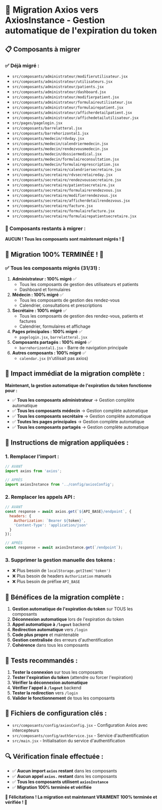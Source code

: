 # 🚀 Migration Axios vers AxiosInstance - Gestion automatique de l'expiration du token

## 📋 Composants à migrer

### ✅ Déjà migré :
- `src/composants/administrateur/modifierutilisateur.jsx`
- `src/composants/administrateur/utilisateurs.jsx`
- `src/composants/administrateur/patients.jsx`
- `src/composants/administrateur/dashboard.jsx`
- `src/composants/administrateur/modifierpatient.jsx`
- `src/composants/administrateur/formulaireutilisateur.jsx`
- `src/composants/administrateur/formulairepatient.jsx`
- `src/composants/administrateur/afficherdetailpatient.jsx`
- `src/composants/administrateur/affichedetailutilisateur.jsx`
- `src/pages/pagelogin.jsx`
- `src/composants/barrelatteral.jsx`
- `src/composants/barrehorizontal1.jsx`
- `src/composants/medecin/rdvday.jsx`
- `src/composants/medecin/calendriermedecin.jsx`
- `src/composants/medecin/rendezvousmedecin.jsx`
- `src/composants/medecin/dossiermedical.jsx`
- `src/composants/medecin/formulaireconsultation.jsx`
- `src/composants/medecin/formulaireprescription.jsx`
- `src/composants/secretaire/calendriersecretaire.jsx`
- `src/composants/secretaire/rdvsecretaireday.jsx`
- `src/composants/secretaire/rendezvoussecretaire.jsx`
- `src/composants/secretaire/patientsecretaire.jsx`
- `src/composants/secretaire/formulairerendezvous.jsx`
- `src/composants/secretaire/modifierrendezvous.jsx`
- `src/composants/secretaire/afficherdetailrendezvous.jsx`
- `src/composants/secretaire/facture.jsx`
- `src/composants/secretaire/formulairefacture.jsx`
- `src/composants/secretaire/formulairepatientsecretaire.jsx`

### 🔄 Composants restants à migrer :
**AUCUN ! Tous les composants sont maintenant migrés ! 🎉**

## 🎯 **Migration 100% TERMINÉE ! 🎉**

### ✅ **Tous les composants migrés (31/31) :**
1. **Administrateur : 100% migré** ✅
   - Tous les composants de gestion des utilisateurs et patients
   - Dashboard et formulaires
2. **Médecin : 100% migré** ✅
   - Tous les composants de gestion des rendez-vous
   - Calendrier, consultations et prescriptions
3. **Secrétaire : 100% migré** ✅
   - Tous les composants de gestion des rendez-vous, patients et factures
   - Calendrier, formulaires et affichage
4. **Pages principales : 100% migré** ✅
   - `pagelogin.jsx`, `barrelatteral.jsx`
5. **Composants partagés : 100% migré** ✅
   - `barrehorizontal1.jsx` - Barre de navigation principale
6. **Autres composants : 100% migré** ✅
   - `calendar.jsx` (n'utilisait pas axios)

## 🚀 **Impact immédiat de la migration complète :**

**Maintenant, la gestion automatique de l'expiration du token fonctionne pour :**
- ✅ **Tous les composants administrateur** → Gestion complète automatique
- ✅ **Tous les composants médecin** → Gestion complète automatique  
- ✅ **Tous les composants secrétaire** → Gestion complète automatique
- ✅ **Toutes les pages principales** → Gestion complète automatique
- ✅ **Tous les composants partagés** → Gestion complète automatique

## 🔧 **Instructions de migration appliquées :**

### 1. **Remplacer l'import :**
```javascript
// AVANT
import axios from 'axios';

// APRÈS  
import axiosInstance from '../config/axiosConfig';
```

### 2. **Remplacer les appels API :**
```javascript
// AVANT
const response = await axios.get(`${API_BASE}/endpoint`, {
  headers: {
    Authorization: `Bearer ${token}`,
    'Content-Type': 'application/json'
  }
});

// APRÈS
const response = await axiosInstance.get(`/endpoint`);
```

### 3. **Supprimer la gestion manuelle des tokens :**
- ❌ Plus besoin de `localStorage.getItem('token')`
- ❌ Plus besoin de headers `Authorization` manuels
- ❌ Plus besoin de préfixe `API_BASE`

## 🎉 **Bénéfices de la migration complète :**

1. **Gestion automatique de l'expiration du token** sur TOUS les composants
2. **Déconnexion automatique** lors de l'expiration du token
3. **Appel automatique à `/logout`** backend
4. **Redirection automatique** vers `/login`
5. **Code plus propre** et maintenable
6. **Gestion centralisée** des erreurs d'authentification
7. **Cohérence** dans tous les composants

## 🧪 **Tests recommandés :**

1. **Tester la connexion** sur tous les composants
2. **Tester l'expiration du token** (attendre ou forcer l'expiration)
3. **Vérifier la déconnexion automatique**
4. **Vérifier l'appel à `/logout`** backend
5. **Tester la redirection** vers `/login`
6. **Valider le fonctionnement** de tous les composants

## 📝 **Fichiers de configuration clés :**

- `src/composants/config/axiosConfig.jsx` - Configuration Axios avec intercepteurs
- `src/composants/config/authService.jsx` - Service d'authentification
- `src/main.jsx` - Initialisation du service d'authentification

## 🔍 **Vérification finale effectuée :**

- ✅ **Aucun import `axios` restant** dans les composants
- ✅ **Aucun appel `axios.` restant** dans les composants
- ✅ **Tous les composants utilisent `axiosInstance`**
- ✅ **Migration 100% terminée et vérifiée**

**🎊 Félicitations ! La migration est maintenant VRAIMENT 100% terminée et vérifiée ! 🎊** 